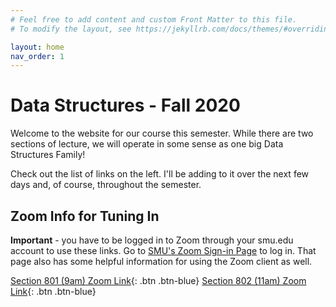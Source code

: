 ```yaml
---
# Feel free to add content and custom Front Matter to this file.
# To modify the layout, see https://jekyllrb.com/docs/themes/#overriding-theme-defaults

layout: home
nav_order: 1
---
```

# Data Structures - Fall 2020

Welcome to the website for our course this semester.  While there are two sections of lecture, we will operate in some sense as one big Data Structures Family!  

Check out the list of links on the left.  I'll be adding to it over the next few days and, of course, throughout the semester.  

## Zoom Info for Tuning In

**Important** - you have to be logged in to Zoom through your smu.edu account to use these links.  Go to [SMU's Zoom Sign-in Page](http://smu.zoom.us/signin) to log in.  That page also has some helpful information for using the Zoom client as well.  

[Section 801 (9am)  Zoom Link](https://smu.zoom.us/j/97683317170){: .btn .btn-blue}  [Section 802 (11am) Zoom Link](https://smu.zoom.us/j/99143017642){: .btn .btn-blue}